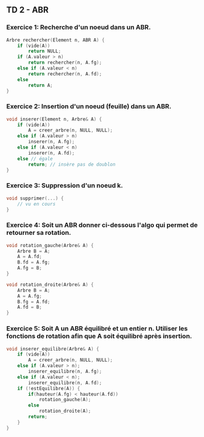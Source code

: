 
## TD 2 - ABR

### Exercice 1: Recherche d'un noeud dans un ABR.

``` c
Arbre rechercher(Element n, ABR A) {
	if (vide(A))
		return NULL;
	if (A.valeur > n)
		return rechercher(n, A.fg);
	else if (A.valeur < n)
		return rechercher(n, A.fd);
	else
		return A;
}
```

### Exercice 2: Insertion d'un noeud (feuille) dans un ABR.

``` c
void inserer(Element n, Arbre& A) {
	if (vide(A))
		A = creer_arbre(n, NULL, NULL);
	else if (A.valeur > n)
		inserer(n, A.fg);
	else if (A.valeur < n)
		inserer(n, A.fd);
	else // égale
		return; // insère pas de doublon
}
```

### Exercice 3: Suppression d'un noeud k.

``` c
void supprimer(...) {
	// vu en cours
}
```

### Exercice 4: Soit un ABR donner ci-dessous l'algo qui permet de retourner sa rotation.

``` c
void rotation_gauche(Arbre& A) {
	Arbre B = A;
	A = A.fd;
	B.fd = A.fg;
	A.fg = B;
}

void rotation_droite(Arbre& A) {
	Arbre B = A;
	A = A.fg;
	B.fg = A.fd;
	A.fd = B;
}
```

### Exercice 5: Soit A un ABR équilibré et un entier n. Utiliser les fonctions de rotation afin que A soit équilibré après insertion.

``` c
void inserer_equilibre(Arbre& A) {
	if (vide(A))
		A = creer_arbre(n, NULL, NULL);
	else if (A.valeur > n);
		inserer_equilibre(n, A.fg);
	else if (A.valeur < n);
		inserer_equilibre(n, A.fd);
	if (!estEquilibre(A)) {
		if(hauteur(A.fg) < hauteur(A.fd))
			rotation_gauche(A);
		else
			rotation_droite(A);
		return;
	}
}
```
